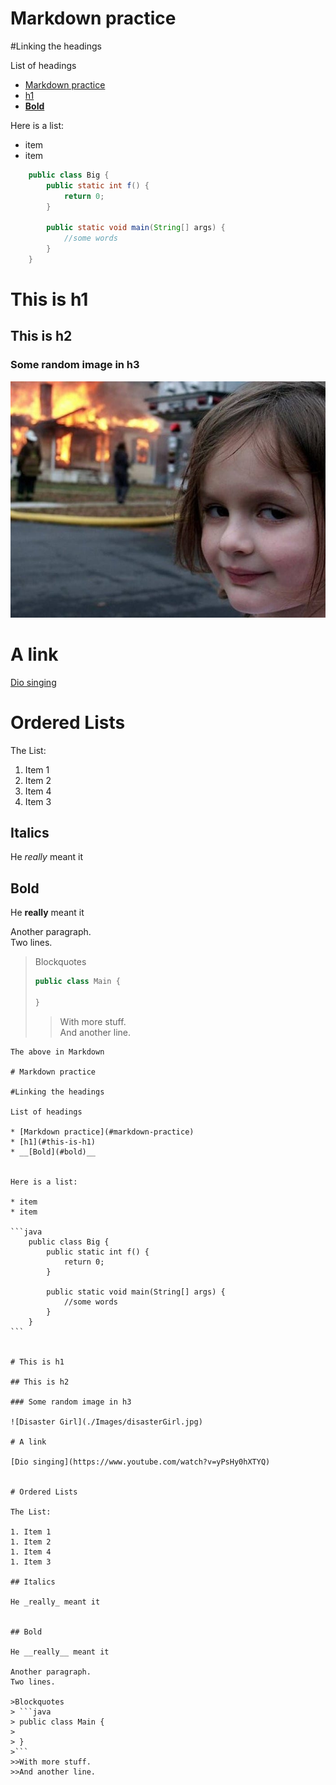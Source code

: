 # Markdown practice

#Linking the headings

List of headings

* [Markdown practice](#markdown-practice)
* [h1](#this-is-h1)
* __[Bold](#bold)__


Here is a list:

* item
* item

```java
    public class Big {
        public static int f() {
            return 0;
        }
        
        public static void main(String[] args) {
            //some words
        }
    } 
```


# This is h1

## This is h2

### Some random image in h3

![Disaster Girl](./Images/disasterGirl.jpg)

# A link

[Dio singing](https://www.youtube.com/watch?v=yPsHy0hXTYQ)


# Ordered Lists

The List:

1. Item 1
1. Item 2
1. Item 4   
1. Item 3

## Italics

He _really_ meant it  


## Bold

He __really__ meant it

Another paragraph.  
Two lines. 

>Blockquotes
> ```java
> public class Main {
> 
> }
>```
>>With more stuff.  
>>And another line. 

    The above in Markdown

    # Markdown practice
    
    #Linking the headings
    
    List of headings
    
    * [Markdown practice](#markdown-practice)
    * [h1](#this-is-h1)
    * __[Bold](#bold)__
    
    
    Here is a list:
    
    * item
    * item
    
    ```java
        public class Big {
            public static int f() {
                return 0;
            }
            
            public static void main(String[] args) {
                //some words
            }
        } 
    ```
    
    
    # This is h1
    
    ## This is h2
    
    ### Some random image in h3
    
    ![Disaster Girl](./Images/disasterGirl.jpg)
    
    # A link
    
    [Dio singing](https://www.youtube.com/watch?v=yPsHy0hXTYQ)
    
    
    # Ordered Lists
    
    The List:
    
    1. Item 1
    1. Item 2
    1. Item 4
    1. Item 3
    
    ## Italics
    
    He _really_ meant it
    
    
    ## Bold
    
    He __really__ meant it
    
    Another paragraph.  
    Two lines.
    
    >Blockquotes
    > ```java
    > public class Main {
    > 
    > }
    >```
    >>With more stuff.  
    >>And another line. 
    


    
